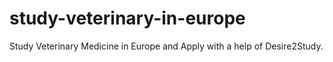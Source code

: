 # study-veterinary-in-europe
Study Veterinary Medicine in Europe and Apply with a help of Desire2Study.
